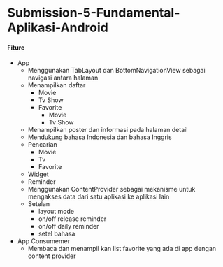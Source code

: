 # Submission-5-Fundamental-Aplikasi-Android

#### Fiture
- App
    - Menggunakan TabLayout dan BottomNavigationView sebagai navigasi antara halaman
    - Menampilkan daftar
        - Movie
        - Tv Show
        - Favorite
            - Movie
            - Tv Show
    - Menampilkan poster dan informasi pada halaman detail
    - Mendukung bahasa Indonesia dan bahasa Inggris
    - Pencarian
        - Movie
        - Tv
        - Favorite
    - Widget
    - Reminder
    - Menggunakan ContentProvider sebagai mekanisme untuk mengakses data dari satu aplikasi ke aplikasi lain
    - Setelan
        - layout mode
        - on/off release reminder
        - on/off daily reminder
        - setel bahasa
- App Consumemer
    - Membaca dan menampil kan list favorite yang ada di app dengan content provider